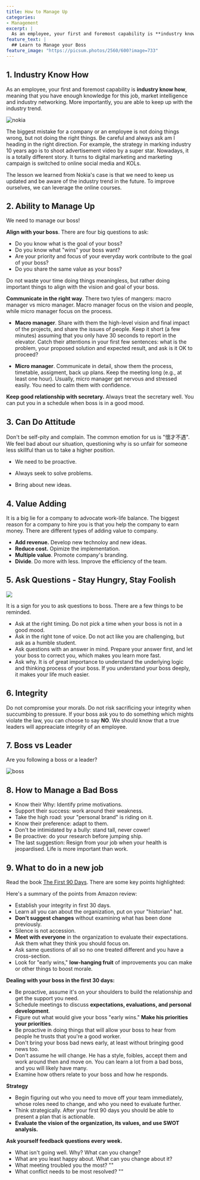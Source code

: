 ```yaml
---
title: How to Manage Up
categories:
- Management
excerpt: |
  As an employee, your first and foremost capability is **industry know how**, meaning that you have enough knowledge for this job,  market intelligence and industry networking. More importantly, you are able to keep up with the industry trend. 
feature_text: |
  ## Learn to Manage your Boss
feature_image: "https://picsum.photos/2560/600?image=733"
---
```


## 1. Industry Know How

As an employee, your first and foremost capability is **industry know how**, meaning that you have enough knowledge for this job,  market intelligence and industry networking. More importantly, you are able to keep up with the industry trend. 

![nokia](https://raw.githubusercontent.com/quincyliang/quincyliang.github.io/master/assets/_posts/nokia.png  "nokia")

The biggest mistake for a company or an employee is not doing things wrong, but not doing the right things. Be careful and always ask am I heading in the right direction. For example, the strategy in marking industry 10 years ago is to shoot advertisement video by a super star. Nowadays, it is a totally different story. It turns to digital marketing and marketing campaign is switched to online social media and KOLs.

The lesson we learned from Nokia's case is that we need to keep us updated and be aware of the industry trend in the future. To improve ourselves, we can leverage the online courses.  



## 2. Ability to Manage Up

We need to manage our boss! 

**Align with your boss**. There are four big questions to ask:

- Do you know what is the goal of your boss?
- Do you know what "wins" your boss want?
- Are your priority and focus of your everyday work contribute to the goal of your boss?
- Do you share the same value as your boss?

Do not waste your time doing things meaningless, but rather doing important things to align with the vision and goal of your boss. 



**Communicate in the right way**. There two tyles of mangers: macro manager vs micro manager. Macro manager focus on the vision and people, while micro manager focus on the process. 

- **Macro manager**. Share with them the high-level vision and final impact of the projects, and share the issues of people. Keep it short (a few minutes) assuming that you only have 30 seconds to report in the elevator. Catch their attentions in your first few sentences: what is the problem, your proposed solution and expected result, and ask is it OK to proceed?

- **Micro manager**. Communicate in detail, show them the process, timetable, assigment, back up plans. Keep the meeting long (e.g., at least one hour). Usually, micro manager get nervous and stressed easily. You need to calm them with confidence. 

  

**Keep good relationship with secretary.** Always treat the secretary well. You can put you in a schedule when boss is in a good mood. 



## 3. Can Do Attitude

Don't be self-pity and complain. The common emotion for us is "懷才不遇". We feel bad about our situation,  questioning why is so unfair for someone less skillful than us to take a higher position. 

- We need to be proactive. 

- Always seek to solve problems. 

- Bring about new ideas. 



## 4. Value Adding

It is a big lie for a company to advocate work-life balance. The biggest reason for a company to hire you is that you help the company to earn money. There are different types of adding value to company.

- **Add revenue.** Develop new technoloy and new ideas. 
- **Reduce cost.** Opimize the implementation. 
- **Multiple value**. Promote company's branding.
- **Divide**.  Do more with less. Improve the efficiency of the team. 



## 5. Ask Questions - Stay Hungry, Stay Foolish

<div class="img-div-any-width" markdown="0">
  <image src="/assets/_posts/steve.jpg"/>
  <br />
</div>

It is a sign for you to ask questions to boss. There are a few things to be reminded. 

  - Ask at the right timing.  Do not pick a time when your boss is not in a good mood. 
  - Ask in the right tone of voice. Do not act like you are challenging, but ask as a humble student. 
  - Ask questions with an answer in mind. Prepare your answer first, and let your boss to correct you, which makes you learn more fast. 
  - Ask why. It is of great importance to understand the underlying logic and thinking process of your boss.   If you understand your boss deeply, it makes your life much easier. 



## 6. Integrity 

Do not compromise your morals. Do not risk sacrificing your integrity when succumbing to pressure. If your boss ask you to do something which mights violate the law, you can choose to say **NO**. We should know that a true leaders will appreaciate integrity of an employee. 



## 7. Boss vs Leader

Are you following a boss or a leader?

![boss](https://raw.githubusercontent.com/quincyliang/quincyliang.github.io/master/assets/_posts/boss_leader.png  "boss")



## 8. How to Manage a Bad Boss

- Know their Why: Identify prime motivations.
- Support their success: work around their weakness.
- Take the high road: your "personal brand" is riding on it. 
- Know their preference: adapt to them.
- Don't be intimidated by a bully: stand tall, never cower!
- Be proactive: do your research before jumping ship.
- The last suggestion: Resign from your job when your health is jeopardised. Life is more important than work. 



## 9. What to do in a new job

Read the book [The First 90 Days](https://www.amazon.com/First-90-Days-Strategies-Expanded/dp/1422188612). There are some key points highlighted:

Here's a summary of the points from Amazon review:
- Establish your integrity in first 30 days.
- Learn all you can about the organization, put on your "historian" hat.
- **Don't suggest changes** without examining what has been done previously.
- Silence is not accession.
- **Meet with everyone** in the organization to evaluate their expectations. Ask them what they think you should focus on.
- Ask same questions of all so no one treated different and you have a cross-section.
- Look for "early wins," **low-hanging fruit** of improvements you can make or other things to boost morale.

**Dealing with your boss in the first 30 days:**
- Be proactive, assume it's on your shoulders to build the relationship and get the support you need.
- Schedule meetings to discuss **expectations, evaluations, and personal development**.
- Figure out what would give your boss "early wins." **Make his priorities your priorities**.
- Be proactive in doing things that will allow your boss to hear from people he trusts that you're a good worker.
- Don't bring your boss bad news early, at least without bringing good news too.
- Don't assume he will change. He has a style, foibles, accept them and work around then and move on. You can learn a lot from a bad boss, and you will likely have many.
- Examine how others relate to your boss and how he responds.

**Strategy**

- Begin figuring out who you need to move off your team immediately, whose roles need to change, and who you need to evaluate further.
- Think strategically. After your first 90 days you should be able to present a plan that is actionable.
- **Evaluate the vision of the organization, its values, and use SWOT analysis.**

**Ask yourself feedback questions every week.**

- What isn't going well. Why? What can you change?
- What are you least happy about. What can you change about it?
- What meeting troubled you the most? ""
- What conflict needs to be most resolved? ""

